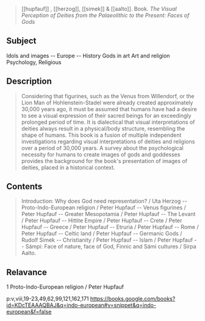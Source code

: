 > [[hupfauf]] , [[herzog]], [[simek]] & [[aalto]].
> Book. *The Visual Perception of Deities from the Palaeolithic to the Present: Faces of Gods*

## Subject
Idols and images -- Europe -- History
Gods in art
Art and religion
Psychology, Religious

## Description
> Considering that figurines, such as the Venus from Willendorf, or the Lion Man of Hohlenstein-Stadel were already created approximately 30,000 years ago, it must be assumed that humans have had a desire to see a visual expression of their sacred beings for an exceedingly prolonged period of time. It is dialectical that visual interpretations of deities always result in a physical/body structure, resembling the shape of humans. This book is a fusion of multiple independent investigations regarding visual interpretations of deities and religions over a period of 30,000 years. A survey about the psychological necessity for humans to create images of gods and goddesses provides the background for the book's presentation of images of deities, placed in a historical context.

## Contents
> Introduction: Why does God need representation? / Uta Herzog -- Proto-Indo-European religion / Peter Hupfauf -- Venus figurines / Peter Hupfauf -- Greater Mesopotamia / Peter Hupfauf -- The Levant / Peter Hupfauf -- Hittite Empire / Peter Hupfauf -- Crete / Peter Hupfauf -- Greece / Peter Hupfauf -- Etruria / Peter Hupfauf -- Rome / Peter Hupfauf -- Celtic land / Peter Hupfauf -- Germanic Gods / Rudolf Simek -- Christianity / Peter Hupfauf -- Islam / Peter Hupfauf -- Sámpi: Face of nature, face of God, Finnic and Sámi cultures / Sirpa Aalto.

## Relavance
1 Proto-Indo-European religion / Peter Hupfauf

p:v,viii,19-23,49,62,99,121,162,171
https://books.google.com/books?id=KDcTEAAAQBAJ&q=indo-european#v=snippet&q=indo-european&f=false